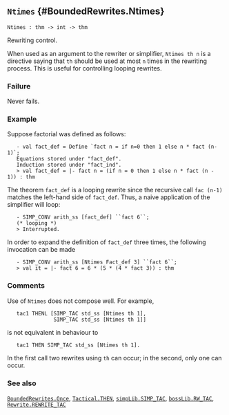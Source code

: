 ## `Ntimes` {#BoundedRewrites.Ntimes}


```
Ntimes : thm -> int -> thm
```



Rewriting control.


When used as an argument to the rewriter or simplifier, `Ntimes th n` is
a directive saying that `th` should be used at most `n` times in the
rewriting process. This is useful for controlling looping rewrites.

### Failure

Never fails.

### Example

Suppose factorial was defined as follows:
    
       - val fact_def = Define `fact n = if n=0 then 1 else n * fact (n-1)`;
       Equations stored under "fact_def".
       Induction stored under "fact_ind".
       > val fact_def = |- fact n = (if n = 0 then 1 else n * fact (n - 1)) : thm
    
The theorem `fact_def` is a looping rewrite since the recursive call
`fac (n-1)` matches the left-hand side of `fact_def`. Thus, a naive
application of the simplifier will loop:
    
       - SIMP_CONV arith_ss [fact_def] ``fact 6``;
       (* looping *)
       > Interrupted.
    
In order to expand the definition of `fact_def` three times, the
following invocation can be made
    
       - SIMP_CONV arith_ss [Ntimes Fact_def 3] ``fact 6``;
       > val it = |- fact 6 = 6 * (5 * (4 * fact 3)) : thm
    

### Comments

Use of `Ntimes` does not compose well. For example,
    
       tac1 THENL [SIMP_TAC std_ss [Ntimes th 1],
                   SIMP_TAC std_ss [Ntimes th 1]]
    
is not equivalent in behaviour to
    
       tac1 THEN SIMP_TAC std_ss [Ntimes th 1].
    
In the first call two rewrites using `th` can occur; in the second,
only one can occur.

### See also

[`BoundedRewrites.Once`](#BoundedRewrites.Once), [`Tactical.THEN`](#Tactical.THEN), [`simpLib.SIMP_TAC`](#simpLib.SIMP_TAC), [`bossLib.RW_TAC`](#bossLib.RW_TAC), [`Rewrite.REWRITE_TAC`](#Rewrite.REWRITE_TAC)

